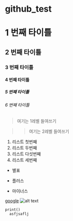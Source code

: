# github_test
# 1 번째 타이틀
## 2 번째 타이틀
### 3 번째 타이틀
#### 4 번째 타이틀
##### 5 번째 타이틀
###### 6 번째 타이틀

> 여기는 1레벨 들여쓰기

> > 여기는 2레벨 들여쓰기


1. 리스트 첫번째
2. 리스트 두번째
5. 리스트 다섯번째
3. 리스트 세번째

* 별표
+ 플러스
- 마이너스

[google](https://google.com)
![alt text](https://media.istockphoto.com/photos/seoul-skyline-picture-id464629385?k=20&m=464629385&s=612x612&w=0&h=mt_F-AB_a8Fy4Gw8bM3zDQ3a1cFoRyreeVQTwJuuLTw=)

```
print()
  asfjsaflj

```

